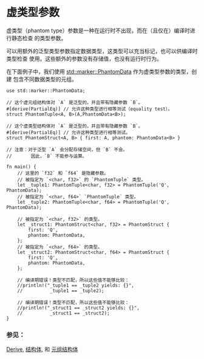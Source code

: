 # 虚类型参数

虚类型（phantom type）参数是一种在运行时不出现，而在（且仅在）编译时进行静态检查
的类型参数。

可以用额外的泛型类型参数指定数据类型，这类型可以充当标记，也可以供编译时类型检查
使用。这些额外的参数没有存储值，也没有运行时行为。

在下面例子中，我们使用 [std::marker::PhantomData] 作为虚类型参数的类型，创建
包含不同数据类型的元组。

```rust,editable
use std::marker::PhantomData;

// 这个虚元组结构体对 `A` 是泛型的，并且带有隐藏参数 `B`。
#[derive(PartialEq)] // 允许这种类型进行相等测试（equality test）。
struct PhantomTuple<A, B>(A,PhantomData<B>);

// 这个虚类型结构体对 `A` 是泛型的，并且带有隐藏参数 `B`。
#[derive(PartialEq)] // 允许这种类型进行相等测试。
struct PhantomStruct<A, B> { first: A, phantom: PhantomData<B> }

// 注意：对于泛型 `A` 会分配存储空间，但 `B` 不会。
//       因此，`B` 不能参与运算。

fn main() {
    // 这里的 `f32` 和 `f64` 是隐藏参数。
    // 被指定为 `<char, f32>` 的 `PhantomTuple` 类型。
    let _tuple1: PhantomTuple<char, f32> = PhantomTuple('Q', PhantomData);
    // 被指定为 `<char, f64>` `PhantomTuple` 类型。
    let _tuple2: PhantomTuple<char, f64> = PhantomTuple('Q', PhantomData);

    // 被指定为 `<char, f32>` 的类型。
    let _struct1: PhantomStruct<char, f32> = PhantomStruct {
        first: 'Q',
        phantom: PhantomData,
    };
    // 被指定为 `<char, f64>` 的类型。
    let _struct2: PhantomStruct<char, f64> = PhantomStruct {
        first: 'Q',
        phantom: PhantomData,
    };
    
    // 编译期错误！类型不匹配，所以这些值不能够比较：
    //println!("_tuple1 == _tuple2 yields: {}",
    //          _tuple1 == _tuple2);
    
    // 编译期错误！类型不匹配，所以这些值不能够比较：
    //println!("_struct1 == _struct2 yields: {}",
    //          _struct1 == _struct2);
}
```

### 参见：

[Derive], [结构体][struct], 和 [元组结构体][TupleStructs]

[Derive]: ./trait/derive.html
[struct]: ./custom_types/structs.html
[TupleStructs]: ./custom_types/structs.html
[std::marker::PhantomData]: https://doc.rust-lang.org/std/marker/struct.PhantomData.html
